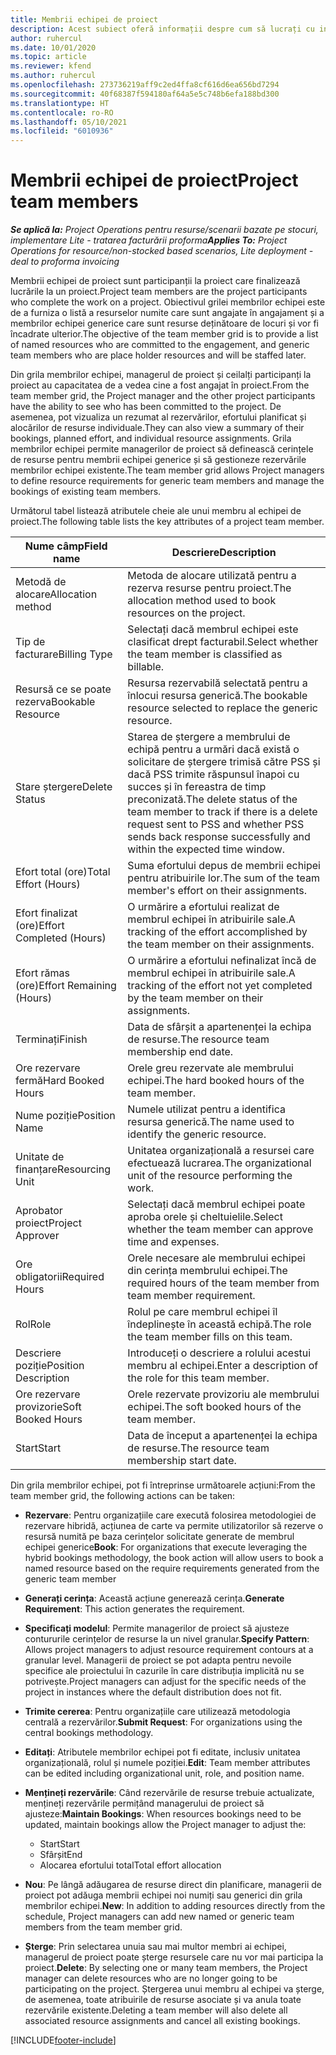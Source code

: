 ```yaml
---
title: Membrii echipei de proiect
description: Acest subiect oferă informații despre cum să lucrați cu informațiile, atributele și planificarea membrilor echipei de proiect.
author: ruhercul
ms.date: 10/01/2020
ms.topic: article
ms.reviewer: kfend
ms.author: ruhercul
ms.openlocfilehash: 273736219aff9c2ed4ffa8cf616d6ea656bd7294
ms.sourcegitcommit: 40f68387f594180af64a5e5c748b6efa188bd300
ms.translationtype: HT
ms.contentlocale: ro-RO
ms.lasthandoff: 05/10/2021
ms.locfileid: "6010936"
---
```

# <a name="project-team-members"></a><span data-ttu-id="8c5ec-103">Membrii echipei de proiect</span><span class="sxs-lookup"><span data-stu-id="8c5ec-103">Project team members</span></span>

<span data-ttu-id="8c5ec-104">_**Se aplică la:** Project Operations pentru resurse/scenarii bazate pe stocuri, implementare Lite - tratarea facturării proforma_</span><span class="sxs-lookup"><span data-stu-id="8c5ec-104">_**Applies To:** Project Operations for resource/non-stocked based scenarios, Lite deployment - deal to proforma invoicing_</span></span>

<span data-ttu-id="8c5ec-105">Membrii echipei de proiect sunt participanții la proiect care finalizează lucrările la un proiect.</span><span class="sxs-lookup"><span data-stu-id="8c5ec-105">Project team members are the project participants who complete the work on a project.</span></span> <span data-ttu-id="8c5ec-106">Obiectivul grilei membrilor echipei este de a furniza o listă a resurselor numite care sunt angajate în angajament și a membrilor echipei generice care sunt resurse deținătoare de locuri și vor fi încadrate ulterior.</span><span class="sxs-lookup"><span data-stu-id="8c5ec-106">The objective of the team member grid is to provide a list of named resources who are committed to the engagement, and generic team members who are place holder resources and will be staffed later.</span></span>

<span data-ttu-id="8c5ec-107">Din grila membrilor echipei, managerul de proiect și ceilalți participanți la proiect au capacitatea de a vedea cine a fost angajat în proiect.</span><span class="sxs-lookup"><span data-stu-id="8c5ec-107">From the team member grid, the Project manager and the other project participants have the ability to see who has been committed to the project.</span></span> <span data-ttu-id="8c5ec-108">De asemenea, pot vizualiza un rezumat al rezervărilor, efortului planificat și alocărilor de resurse individuale.</span><span class="sxs-lookup"><span data-stu-id="8c5ec-108">They can also view a summary of their bookings, planned effort, and individual resource assignments.</span></span> <span data-ttu-id="8c5ec-109">Grila membrilor echipei permite managerilor de proiect să definească cerințele de resurse pentru membrii echipei generice și să gestioneze rezervările membrilor echipei existente.</span><span class="sxs-lookup"><span data-stu-id="8c5ec-109">The team member grid allows Project managers to define resource requirements for generic team members and manage the bookings of existing team members.</span></span>

<span data-ttu-id="8c5ec-110">Următorul tabel listează atributele cheie ale unui membru al echipei de proiect.</span><span class="sxs-lookup"><span data-stu-id="8c5ec-110">The following table lists the key attributes of a project team member.</span></span>

| <span data-ttu-id="8c5ec-111">Nume câmp</span><span class="sxs-lookup"><span data-stu-id="8c5ec-111">Field name</span></span>          | <span data-ttu-id="8c5ec-112">Descriere</span><span class="sxs-lookup"><span data-stu-id="8c5ec-112">Description</span></span>                                                                                                                                                                  |
|--------------------------|-----------------------------------------------------------------------------------------------------------------------------------------------------------------------------------|
| <span data-ttu-id="8c5ec-113">Metodă de alocare</span><span class="sxs-lookup"><span data-stu-id="8c5ec-113">Allocation method</span></span>        | <span data-ttu-id="8c5ec-114">Metoda de alocare utilizată pentru a rezerva resurse pentru proiect.</span><span class="sxs-lookup"><span data-stu-id="8c5ec-114">The allocation method used to book resources on the project.</span></span>                                                                         |
| <span data-ttu-id="8c5ec-115">Tip de facturare</span><span class="sxs-lookup"><span data-stu-id="8c5ec-115">Billing Type</span></span>             | <span data-ttu-id="8c5ec-116">Selectați dacă membrul echipei este clasificat drept facturabil.</span><span class="sxs-lookup"><span data-stu-id="8c5ec-116">Select whether the team member is classified as billable.</span></span>                                                                                                                                       |
| <span data-ttu-id="8c5ec-117">Resursă ce se poate rezerva</span><span class="sxs-lookup"><span data-stu-id="8c5ec-117">Bookable Resource</span></span>        | <span data-ttu-id="8c5ec-118">Resursa rezervabilă selectată pentru a înlocui resursa generică.</span><span class="sxs-lookup"><span data-stu-id="8c5ec-118">The bookable resource selected to replace the generic resource.</span></span>                                                                                                                   |
| <span data-ttu-id="8c5ec-119">Stare ștergere</span><span class="sxs-lookup"><span data-stu-id="8c5ec-119">Delete Status</span></span>            | <span data-ttu-id="8c5ec-120">Starea de ștergere a membrului de echipă pentru a urmări dacă există o solicitare de ștergere trimisă către PSS și dacă PSS trimite răspunsul înapoi cu succes și în fereastra de timp preconizată.</span><span class="sxs-lookup"><span data-stu-id="8c5ec-120">The delete status of the team member to track if there is a delete request sent to PSS and whether PSS sends back response successfully and within the expected time window.</span></span> |
| <span data-ttu-id="8c5ec-121">Efort total (ore)</span><span class="sxs-lookup"><span data-stu-id="8c5ec-121">Total Effort (Hours)</span></span>     | <span data-ttu-id="8c5ec-122">Suma efortului depus de membrii echipei pentru atribuirile lor.</span><span class="sxs-lookup"><span data-stu-id="8c5ec-122">The sum of the team member's effort on their assignments.</span></span>                                                                                                                         |
| <span data-ttu-id="8c5ec-123">Efort finalizat (ore)</span><span class="sxs-lookup"><span data-stu-id="8c5ec-123">Effort Completed (Hours)</span></span> | <span data-ttu-id="8c5ec-124">O urmărire a efortului realizat de membrul echipei în atribuirile sale.</span><span class="sxs-lookup"><span data-stu-id="8c5ec-124">A tracking of the effort accomplished by the team member on their assignments.</span></span>                                                                                           |
| <span data-ttu-id="8c5ec-125">Efort rămas (ore)</span><span class="sxs-lookup"><span data-stu-id="8c5ec-125">Effort Remaining (Hours)</span></span> | <span data-ttu-id="8c5ec-126">O urmărire a efortului nefinalizat încă de membrul echipei în atribuirile sale.</span><span class="sxs-lookup"><span data-stu-id="8c5ec-126">A tracking of the effort not yet completed by the team member on their assignments.</span></span>                                                                                    |
| <span data-ttu-id="8c5ec-127">Terminați</span><span class="sxs-lookup"><span data-stu-id="8c5ec-127">Finish</span></span>                   | <span data-ttu-id="8c5ec-128">Data de sfârșit a apartenenței la echipa de resurse.</span><span class="sxs-lookup"><span data-stu-id="8c5ec-128">The resource team membership end date.</span></span>                                                                                                                                            |
| <span data-ttu-id="8c5ec-129">Ore rezervare fermă</span><span class="sxs-lookup"><span data-stu-id="8c5ec-129">Hard Booked Hours</span></span>        | <span data-ttu-id="8c5ec-130">Orele greu rezervate ale membrului echipei.</span><span class="sxs-lookup"><span data-stu-id="8c5ec-130">The hard booked hours of the team member.</span></span>                                                                                                                                                                |
| <span data-ttu-id="8c5ec-131">Nume poziție</span><span class="sxs-lookup"><span data-stu-id="8c5ec-131">Position Name</span></span>            | <span data-ttu-id="8c5ec-132">Numele utilizat pentru a identifica resursa generică.</span><span class="sxs-lookup"><span data-stu-id="8c5ec-132">The name used to identify the generic resource.</span></span>                                                                                                                                   |
| <span data-ttu-id="8c5ec-133">Unitate de finanțare</span><span class="sxs-lookup"><span data-stu-id="8c5ec-133">Resourcing Unit</span></span>          | <span data-ttu-id="8c5ec-134">Unitatea organizațională a resursei care efectuează lucrarea.</span><span class="sxs-lookup"><span data-stu-id="8c5ec-134">The organizational unit of the resource performing the work.</span></span>                                                                                                                      |
| <span data-ttu-id="8c5ec-135">Aprobator proiect</span><span class="sxs-lookup"><span data-stu-id="8c5ec-135">Project Approver</span></span>         | <span data-ttu-id="8c5ec-136">Selectați dacă membrul echipei poate aproba orele și cheltuielile.</span><span class="sxs-lookup"><span data-stu-id="8c5ec-136">Select whether the team member can approve time and expenses.</span></span>                                                                                                                     |
| <span data-ttu-id="8c5ec-137">Ore obligatorii</span><span class="sxs-lookup"><span data-stu-id="8c5ec-137">Required Hours</span></span>           | <span data-ttu-id="8c5ec-138">Orele necesare ale membrului echipei din cerința membrului echipei.</span><span class="sxs-lookup"><span data-stu-id="8c5ec-138">The required hours of the team member from team member requirement.</span></span>                                                                                                                       |
| <span data-ttu-id="8c5ec-139">Rol</span><span class="sxs-lookup"><span data-stu-id="8c5ec-139">Role</span></span>                     | <span data-ttu-id="8c5ec-140">Rolul pe care membrul echipei îl îndeplinește în această echipă.</span><span class="sxs-lookup"><span data-stu-id="8c5ec-140">The role the team member fills on this team.</span></span>                                                                                                                                |
| <span data-ttu-id="8c5ec-141">Descriere poziție</span><span class="sxs-lookup"><span data-stu-id="8c5ec-141">Position Description</span></span>     | <span data-ttu-id="8c5ec-142">Introduceți o descriere a rolului acestui membru al echipei.</span><span class="sxs-lookup"><span data-stu-id="8c5ec-142">Enter a description of the role for this team member.</span></span>                                                                                                                             |
| <span data-ttu-id="8c5ec-143">Ore rezervare provizorie</span><span class="sxs-lookup"><span data-stu-id="8c5ec-143">Soft Booked Hours</span></span>        | <span data-ttu-id="8c5ec-144">Orele rezervate provizoriu ale membrului echipei.</span><span class="sxs-lookup"><span data-stu-id="8c5ec-144">The soft booked hours of the team member.</span></span>                                                                                                                                                                 |
| <span data-ttu-id="8c5ec-145">Start</span><span class="sxs-lookup"><span data-stu-id="8c5ec-145">Start</span></span>                    | <span data-ttu-id="8c5ec-146">Data de început a apartenenței la echipa de resurse.</span><span class="sxs-lookup"><span data-stu-id="8c5ec-146">The resource team membership start date.</span></span>                                                                                                                                          |

<span data-ttu-id="8c5ec-147">Din grila membrilor echipei, pot fi întreprinse următoarele acțiuni:</span><span class="sxs-lookup"><span data-stu-id="8c5ec-147">From the team member grid, the following actions can be taken:</span></span>

- <span data-ttu-id="8c5ec-148">**Rezervare**: Pentru organizațiile care execută folosirea metodologiei de rezervare hibridă, acțiunea de carte va permite utilizatorilor să rezerve o resursă numită pe baza cerințelor solicitate generate de membrul echipei generice</span><span class="sxs-lookup"><span data-stu-id="8c5ec-148">**Book**: For organizations that execute leveraging the hybrid bookings methodology, the book action will allow users to book a named resource based on the require requirements generated from the generic team member</span></span>
- <span data-ttu-id="8c5ec-149">**Generați cerința**: Această acțiune generează cerința.</span><span class="sxs-lookup"><span data-stu-id="8c5ec-149">**Generate Requirement**: This action generates the requirement.</span></span>
- <span data-ttu-id="8c5ec-150">**Specificați modelul**: Permite managerilor de proiect să ajusteze contururile cerințelor de resurse la un nivel granular.</span><span class="sxs-lookup"><span data-stu-id="8c5ec-150">**Specify Pattern**: Allows project managers to adjust resource requirement contours at a granular level.</span></span> <span data-ttu-id="8c5ec-151">Managerii de proiect se pot adapta pentru nevoile specifice ale proiectului în cazurile în care distribuția implicită nu se potrivește.</span><span class="sxs-lookup"><span data-stu-id="8c5ec-151">Project managers can adjust for the specific needs of the project in instances where the default distribution does not fit.</span></span>
- <span data-ttu-id="8c5ec-152">**Trimite cererea**: Pentru organizațiile care utilizează metodologia centrală a rezervărilor.</span><span class="sxs-lookup"><span data-stu-id="8c5ec-152">**Submit Request**: For organizations using the central bookings methodology.</span></span>
- <span data-ttu-id="8c5ec-153">**Editați**: Atributele membrilor echipei pot fi editate, inclusiv unitatea organizațională, rolul și numele poziției.</span><span class="sxs-lookup"><span data-stu-id="8c5ec-153">**Edit**: Team member attributes can be edited including organizational unit, role, and position name.</span></span>
- <span data-ttu-id="8c5ec-154">**Mențineți rezervările**: Când rezervările de resurse trebuie actualizate, mențineți rezervările permițând managerului de proiect să ajusteze:</span><span class="sxs-lookup"><span data-stu-id="8c5ec-154">**Maintain Bookings**: When resources bookings need to be updated, maintain bookings allow the Project manager to adjust the:</span></span>

    - <span data-ttu-id="8c5ec-155">Start</span><span class="sxs-lookup"><span data-stu-id="8c5ec-155">Start</span></span>
    - <span data-ttu-id="8c5ec-156">Sfârșit</span><span class="sxs-lookup"><span data-stu-id="8c5ec-156">End</span></span>
    - <span data-ttu-id="8c5ec-157">Alocarea efortului total</span><span class="sxs-lookup"><span data-stu-id="8c5ec-157">Total effort allocation</span></span>

- <span data-ttu-id="8c5ec-158">**Nou**: Pe lângă adăugarea de resurse direct din planificare, managerii de proiect pot adăuga membrii echipei noi numiți sau generici din grila membrilor echipei.</span><span class="sxs-lookup"><span data-stu-id="8c5ec-158">**New**: In addition to adding resources directly from the schedule, Project managers can add new named or generic team members from the team member grid.</span></span>
- <span data-ttu-id="8c5ec-159">**Șterge**: Prin selectarea unuia sau mai multor membri ai echipei, managerul de proiect poate șterge resursele care nu vor mai participa la proiect.</span><span class="sxs-lookup"><span data-stu-id="8c5ec-159">**Delete**: By selecting one or many team members, the Project manager can delete resources who are no longer going to be participating on the project.</span></span> <span data-ttu-id="8c5ec-160">Ștergerea unui membru al echipei va șterge, de asemenea, toate atribuirile de resurse asociate și va anula toate rezervările existente.</span><span class="sxs-lookup"><span data-stu-id="8c5ec-160">Deleting a team member will also delete all associated resource assignments and  cancel all existing bookings.</span></span>


[!INCLUDE[footer-include](../includes/footer-banner.md)]